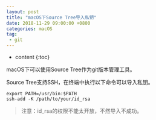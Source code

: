 ```yaml
---
layout: post
title: "macOS下Source Tree导入私钥"
date: 2018-11-29 09:00:00 +0800 
categories: macOS
tag:
 - git
---
```

* content
{:toc}

macOS下可以使用Source Tree作为git版本管理工具。

Source Tree支持SSH，在终端中执行以下命令可以导入私钥。

```
export PATH=/usr/bin:$PATH
ssh-add -K /path/to/your/id_rsa
```

> 注意：id_rsa的权限不能太开放，不然导入不成功。